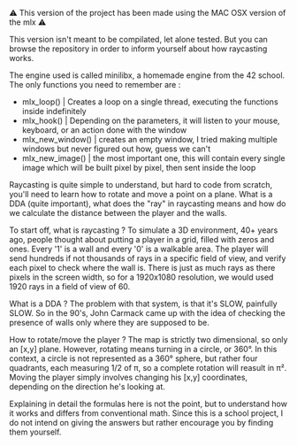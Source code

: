 ⚠️ This version of the project has been made using the MAC OSX version of the mlx ⚠️

This version isn't meant to be compilated, let alone tested.
But you can browse the repository in order to inform yourself about how raycasting works.

The engine used is called minilibx, a homemade engine from the 42 school.
The only functions you need to remember are :
- mlx_loop() | Creates a loop on a single thread, executing the functions inside indefinitely
- mlx_hook() | Depending on the parameters, it will listen to your mouse, keyboard, or an action done with the window
- mlx_new_window() | creates an empty window, I tried making multiple windows but never figured out how, guess we can't
- mlx_new_image() | the most important one, this will contain every single image which will be built pixel by pixel, then sent inside the loop

Raycasting is quite simple to understand, but hard to code from scratch, you'll need to learn how to rotate and move a point on a plane.
What is a DDA (quite important), what does the "ray" in raycasting means and how do we calculate the distance between the player and the walls.

To start off, what is raycasting ?
To simulate a 3D environment, 40+ years ago, people thought about putting a player in a grid, filled with zeros and ones. Every '1' is a wall and every '0' is a walkable area.
The player will send hundreds if not thousands of rays in a specific field of view, and verify each pixel to check where the wall is.
There is just as much rays as there pixels in the screen width, so for a 1920x1080 resolution, we would used 1920 rays in a field of view of 60.

What is a DDA ?
The problem with that system, is that it's SLOW, painfully SLOW.
So in the 90's, John Carmack came up with the idea of checking the presence of walls only where they are supposed to be.

How to rotate/move the player ?
The map is strictly two dimensional, so only an [x,y] plane. However, rotating means turning in a circle, or 360°.
In this context, a circle is not represented as a 360° sphere, but rather four quadrants, each measuring 1/2 of π, so a complete rotation will reasult in π².
Moving the player simply involves changing his [x,y] coordinates, depending on the direction he's looking at.

Explaining in detail the formulas here is not the point, but to understand how it works and differs from conventional math.
Since this is a school project, I do not intend on giving the answers but rather encourage you by finding them yourself.

